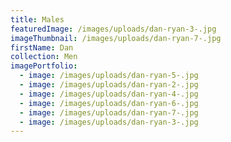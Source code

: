 ```yaml
---
title: Males
featuredImage: /images/uploads/dan-ryan-3-.jpg
imageThumbnail: /images/uploads/dan-ryan-7-.jpg
firstName: Dan
collection: Men
imagePortfolio:
  - image: /images/uploads/dan-ryan-5-.jpg
  - image: /images/uploads/dan-ryan-2-.jpg
  - image: /images/uploads/dan-ryan-4-.jpg
  - image: /images/uploads/dan-ryan-6-.jpg
  - image: /images/uploads/dan-ryan-7-.jpg
  - image: /images/uploads/dan-ryan-3-.jpg
---
```


